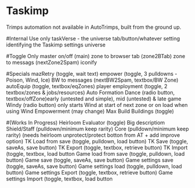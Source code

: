 # Taskimp
Trimps automation not available in AutoTrimps, built from the ground up.


#Internal Use only
taskVerse - the universe tab/button/whatever setting identifying the Taskimp settings universe

#Toggle Only
master on/off  (main)
zone to browser tab (zone2BTab)
zone to messags (nextZone2Spam)
iconify

#Specials
mazRetry (toggle, wait text)
empower (toggle, 3 pulldowns - Poison, Wind, Ice)
BW to messages (nextBW2Spam, textbox/BW Zone)
autoEquip (toggle, textbox/eqZones)
player employment (toggle, 2 textbox/zones & jobs/resources)
Auto Formation Dance (radio button, textbox/offZone)early (untested and simple), mid (untested) & late game
               Windy (radio button) only starts Wind at start of next zone or on load when using Wind Empowerment (may change)
Max Build Buildings (toggle)


#(Works In Progress)
Heirloom Evaluator (toggle) Big descriptiom
  Shield/Staff (pulldown/minimum keep rarity)
  Core (pulldown/minimum keep rarity)
  (needs heirloom unprotect/protect botton from AT + add improve option)
TK Load from save (toggle, pulldown, load button)
TK Save (toggle, saveAs, save button)
TK Export (toggle, textbox, retrieve button)
TK Import (toggle, textbox, load button
Game load from save (toggle, pulldown, load button)
Game save (toggle, saveAs, save button)
Game settings save (toggle, saveAs, save button)
Game settings load (toggle, pulldown, load button)
Game settings Export (toggle, textbox, retrieve button)
Game settings Import (toggle, textbox, load button

